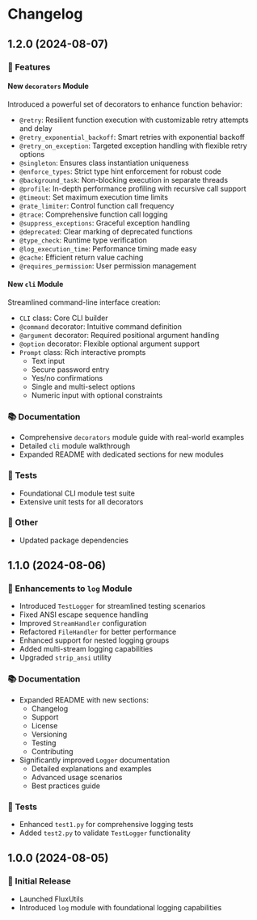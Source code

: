 # Changelog

## 1.2.0 (2024-08-07)

### 🚀 Features

#### New `decorators` Module

Introduced a powerful set of decorators to enhance function behavior:

- `@retry`: Resilient function execution with customizable retry attempts and delay
- `@retry_exponential_backoff`: Smart retries with exponential backoff
- `@retry_on_exception`: Targeted exception handling with flexible retry options
- `@singleton`: Ensures class instantiation uniqueness
- `@enforce_types`: Strict type hint enforcement for robust code
- `@background_task`: Non-blocking execution in separate threads
- `@profile`: In-depth performance profiling with recursive call support
- `@timeout`: Set maximum execution time limits
- `@rate_limiter`: Control function call frequency
- `@trace`: Comprehensive function call logging
- `@suppress_exceptions`: Graceful exception handling
- `@deprecated`: Clear marking of deprecated functions
- `@type_check`: Runtime type verification
- `@log_execution_time`: Performance timing made easy
- `@cache`: Efficient return value caching
- `@requires_permission`: User permission management

#### New `cli` Module

Streamlined command-line interface creation:

- `CLI` class: Core CLI builder
- `@command` decorator: Intuitive command definition
- `@argument` decorator: Required positional argument handling
- `@option` decorator: Flexible optional argument support
- `Prompt` class: Rich interactive prompts
  - Text input
  - Secure password entry
  - Yes/no confirmations
  - Single and multi-select options
  - Numeric input with optional constraints

### 📚 Documentation

- Comprehensive `decorators` module guide with real-world examples
- Detailed `cli` module walkthrough
- Expanded README with dedicated sections for new modules

### 🧪 Tests

- Foundational CLI module test suite
- Extensive unit tests for all decorators

### 🔧 Other

- Updated package dependencies

## 1.1.0 (2024-08-06)

### 🔧 Enhancements to `log` Module

- Introduced `TestLogger` for streamlined testing scenarios
- Fixed ANSI escape sequence handling
- Improved `StreamHandler` configuration
- Refactored `FileHandler` for better performance
- Enhanced support for nested logging groups
- Added multi-stream logging capabilities
- Upgraded `strip_ansi` utility

### 📚 Documentation

- Expanded README with new sections:
  - Changelog
  - Support
  - License
  - Versioning
  - Testing
  - Contributing
- Significantly improved `Logger` documentation
  - Detailed explanations and examples
  - Advanced usage scenarios
  - Best practices guide

### 🧪 Tests

- Enhanced `test1.py` for comprehensive logging tests
- Added `test2.py` to validate `TestLogger` functionality

## 1.0.0 (2024-08-05)

### 🎉 Initial Release

- Launched FluxUtils
- Introduced `log` module with foundational logging capabilities
